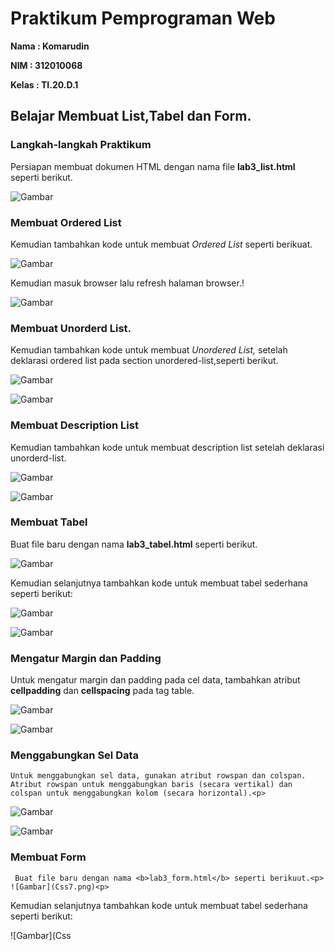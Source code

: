 # Praktikum Pemprograman Web
<b>Nama    : Komarudin<p>
NIM     : 312010068<p>
Kelas   : TI.20.D.1</b><p>
## Belajar Membuat List,Tabel dan Form.
### Langkah-langkah Praktikum
Persiapan membuat dokumen HTML dengan nama file <b>lab3_list.html</b> seperti berikut.<p>
![Gambar](Css1.png)<p>
### Membuat Ordered List<p>
  Kemudian tambahkan kode untuk membuat <i>Ordered List</i> seperti berikuat.<p>
![Gambar](Css1.0.png)<p>
 Kemudian masuk browser lalu refresh halaman browser.!<p>
![Gambar](Ss1.png)
 ### Membuat Unorderd List.<p>
   Kemudian tambahkan kode untuk membuat <i> Unordered List,</i> setelah deklarasi ordered list pada section unordered-list,seperti berikut.<p>
 ![Gambar](Css2.png)<p>
 ![Gambar](Ss2.png)<p>
 ### Membuat Description List<p>
   Kemudian tambahkan kode untuk membuat description list setelah deklarasi unorderd-list.<p>
 ![Gambar](Css3.png)<p>
 ![Gambar](Ss3.png)<p>
 ### Membuat Tabel<p>
 Buat file baru dengan nama <b>lab3_tabel.html</b> seperti berikut.<p>
 ![Gambar](Css4.png)<p>
  Kemudian selanjutnya tambahkan kode untuk membuat tabel sederhana seperti berikut:<p>
 ![Gambar](Css4.0.png)<p>
 ![Gambar](Ss4.png)<p>
  ### Mengatur Margin dan Padding
   Untuk mengatur margin dan padding pada cel data, tambahkan atribut <b>cellpadding</b> dan <b>cellspacing</b> pada tag table.<p>
  ![Gambar](Css5.png)<p>
  ![Gambar](Ss5.png)<p>
  ### Menggabungkan Sel Data<p>
    Untuk menggabungkan sel data, gunakan atribut rowspan dan colspan. Atribut rowspan untuk menggabungkan baris (secara vertikal) dan colspan untuk menggabungkan kolom (secara horizontal).<p>
   ![Gambar](Css6.png)<p>
   ![Gambar](Ss6.png)<p>
   ### Membuat Form<p>
     Buat file baru dengan nama <b>lab3_form.html</b> seperti berikuut.<p>
    ![Gambar](Css7.png)<p>
   Kemudian selanjutnya tambahkan kode untuk membuat tabel sederhana seperti berikut:<p>
     ![Gambar](Css
